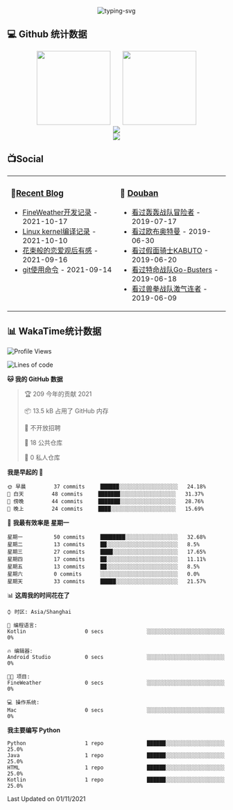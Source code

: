 <p align="center">
   <img src="https://readme-typing-svg.herokuapp.com?color=%236096F7&size=26&lines=%F0%9F%91%8B+%E6%AC%A2%E8%BF%8E%E8%AE%BF%E9%97%AE%E6%88%91%E7%9A%84GitHub" alt="typing-svg">
</p>


## 💻 Github 统计数据

<div align="center">
<span>&emsp;&emsp;</span>
<img height="170px" src="https://github-readme-stats.vercel.app/api?username=lnm011223" /><span>&emsp;&emsp;</span><img height="170px" src="https://github-readme-stats.vercel.app/api/top-langs/?username=lnm011223&layout=compact&langs_count=8" />
<span>&emsp;&emsp;</span>
</div>
<div align="center">
    <img  src="https://github-readme-streak-stats.herokuapp.com/?user=lnm011223" />
</div>
<div align="center">
    <img src="https://activity-graph.herokuapp.com/graph?username=lnm011223&theme=minimal" />
</div>

## 📺Social

<table>
<tbody>
   <tr>
       <td  valign="top" width="50%">

### 📝<a href="https://lnm011223.github.io/" target="_blank">Recent Blog</a>

<!-- START_SECTION:blog -->
* <a href='https://lnm011223.xyz/2021/10/17/weather/' target='_blank'>FineWeather开发记录</a> - 2021-10-17
* <a href='https://lnm011223.xyz/2021/10/10/Linux-kernel/' target='_blank'>Linux kernel编译记录</a> - 2021-10-10
* <a href='https://lnm011223.xyz/2021/09/16/huashu/' target='_blank'>花束般的恋爱观后有感</a> - 2021-09-16
* <a href='https://lnm011223.xyz/2021/09/14/git/' target='_blank'>git使用命令</a> - 2021-09-14
<!-- END_SECTION:blog -->
</td>
       <td  valign="top" width="50%">

### 🎥 <a href="https://www.douban.com/people/190687977/" target="_blank">Douban</a>

<!-- START_SECTION:douban -->
* <a href='http://movie.douban.com/subject/2057181/' target='_blank'>看过轰轰战队冒险者</a> - 2019-07-17
* <a href='http://movie.douban.com/subject/26779242/' target='_blank'>看过欧布奥特曼</a> - 2019-06-30
* <a href='http://movie.douban.com/subject/2129389/' target='_blank'>看过假面骑士KABUTO</a> - 2019-06-20
* <a href='http://movie.douban.com/subject/7005194/' target='_blank'>看过特命战队Go-Busters</a> - 2019-06-18
* <a href='http://movie.douban.com/subject/3901660/' target='_blank'>看过兽拳战队激气连者</a> - 2019-06-09
<!-- END_SECTION:douban -->
</td>
        </tr>
</tbody>
</table>


## 📊 WakaTime统计数据

<!--START_SECTION:waka-->
![Profile Views](http://img.shields.io/badge/%E4%B8%AA%E4%BA%BA%E5%B0%81%E9%9D%A2%E8%A7%82%E7%9C%8B%E6%AC%A1%E6%95%B0-213-blue)

![Lines of code](https://img.shields.io/badge/%E4%BB%8E%E3%80%8C%E4%BD%A0%E5%A5%BD%E4%B8%96%E7%95%8C%E3%80%8D%E6%88%91%E5%B7%B2%E7%BB%8F%E5%86%99%E4%BA%86-5128%20%E8%A1%8C%E4%BB%A3%E7%A0%81-blue)

**🐱 我的 GitHub 数据** 

> 🏆 209 今年的贡献 2021
 > 
> 📦 13.5 kB 占用了 GitHub 内存 
 > 
> 🚫 不开放招聘
 > 
> 📜 18 公共仓库 
 > 
> 🔑 0 私人仓库  
 > 
**我是早起的 🐤** 

```text
🌞 早晨         37 commits     ██████░░░░░░░░░░░░░░░░░░░   24.18% 
🌆 白天         48 commits     ███████░░░░░░░░░░░░░░░░░░   31.37% 
🌃 傍晚         44 commits     ███████░░░░░░░░░░░░░░░░░░   28.76% 
🌙 晚上         24 commits     ████░░░░░░░░░░░░░░░░░░░░░   15.69%

```
📅 **我最有效率是 星期一** 

```text
星期一          50 commits     ████████░░░░░░░░░░░░░░░░░   32.68% 
星期二          13 commits     ██░░░░░░░░░░░░░░░░░░░░░░░   8.5% 
星期三          27 commits     ████░░░░░░░░░░░░░░░░░░░░░   17.65% 
星期四          17 commits     ██░░░░░░░░░░░░░░░░░░░░░░░   11.11% 
星期五          13 commits     ██░░░░░░░░░░░░░░░░░░░░░░░   8.5% 
星期六          0 commits      ░░░░░░░░░░░░░░░░░░░░░░░░░   0.0% 
星期天          33 commits     █████░░░░░░░░░░░░░░░░░░░░   21.57%

```


📊 **这周我的时间花在了** 

```text
⌚︎ 时区: Asia/Shanghai

💬 编程语言: 
Kotlin                   0 secs              ░░░░░░░░░░░░░░░░░░░░░░░░░   0%

🔥 编辑器: 
Android Studio           0 secs              ░░░░░░░░░░░░░░░░░░░░░░░░░   0%

🐱‍💻 项目: 
FineWeather              0 secs              ░░░░░░░░░░░░░░░░░░░░░░░░░   0%

💻 操作系统: 
Mac                      0 secs              ░░░░░░░░░░░░░░░░░░░░░░░░░   0%

```

**我主要编写 Python** 

```text
Python                   1 repo              ██████░░░░░░░░░░░░░░░░░░░   25.0% 
Java                     1 repo              ██████░░░░░░░░░░░░░░░░░░░   25.0% 
HTML                     1 repo              ██████░░░░░░░░░░░░░░░░░░░   25.0% 
Kotlin                   1 repo              ██████░░░░░░░░░░░░░░░░░░░   25.0%

```



 Last Updated on 01/11/2021
<!--END_SECTION:waka-->



